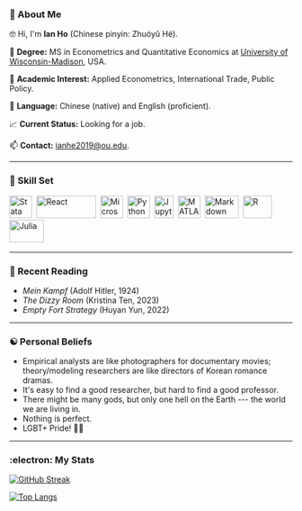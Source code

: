 ### 👋 About Me
:nerd_face: Hi, I'm **Ian Ho** (Chinese pinyin: Zhuóyǔ Hé).

:school: **Degree:** MS in Econometrics and Quantitative Economics at [University of Wisconsin-Madison](https://www.wisc.edu/), USA.

👀 **Academic Interest:** Applied Econometrics, International Trade, Public Policy.

:abcd: **Language:** Chinese (native) and English (proficient).

:chart_with_upwards_trend: **Current Status:** Looking for a job.

📫 **Contact:** ianhe2019@ou.edu.

---

### :toolbox: Skill Set
[<img src="https://github.com/IanHo2019/Me/blob/main/Image/Stata.png" title="Stata" alt="Stata" width="40" height="40"/>](https://www.stata.com/)&nbsp;
[<img src="https://github.com/IanHo2019/Me/blob/main/Image/Latex.png" title="React" alt="React" width="106" height="40"/>](https://www.latex-project.org/)&nbsp;
[<img src="https://github.com/IanHo2019/Me/blob/main/Image/Microsoft.png" title="Microsoft Office" alt="Microsoft Office" width="40" height="40"/>](https://www.microsoft.com/)&nbsp;
[<img src="https://github.com/IanHo2019/Me/blob/main/Image/Python.png" title="Python" alt="Python" width="40" height="40"/>](https://www.python.org/)&nbsp;
[<img src="https://github.com/IanHo2019/Me/blob/main/Image/Jupyter.png" title="Jupyter" alt="Jupyter" width="34.5" height="40"/>](https://jupyter.org/)&nbsp;
[<img src="https://github.com/IanHo2019/Me/blob/main/Image/Matlab.png"  title="MATLAB" alt="MATLAB" width="40" height="40"/>](https://www.mathworks.com/products/matlab.html)&nbsp;
[<img src="https://github.com/IanHo2019/Me/blob/main/Image/Markdown.png" title="Markdown" alt="Markdown" width="60" height="40"/>](https://daringfireball.net/projects/markdown/)&nbsp;
[<img src="https://github.com/IanHo2019/Me/blob/main/Image/R.png" title="R" alt="R" width="51" height="40"/>](https://www.r-project.org/)&nbsp;
[<img src="https://github.com/IanHo2019/Me/blob/main/Image/Julia.png" title="Julia" alt="Julia" width="61" height="40"/>](https://julialang.org/)&nbsp;

---

### :open_book: Recent Reading
  - *Mein Kampf* (Adolf Hitler, 1924)
  - *The Dizzy Room* (Kristina Ten, 2023)
  - *Empty Fort Strategy* (Huyan Yun, 2022)

---

### :yin_yang: Personal Beliefs
  - Empirical analysts are like photographers for documentary movies; theory/modeling researchers are like directors of Korean romance dramas.
  - It's easy to find a good researcher, but hard to find a good professor.
  - There might be many gods, but only one hell on the Earth --- the world we are living in.
  - Nothing is perfect.
  - LGBT+ Pride! :rainbow_flag:

---

### :electron: My Stats
[![GitHub Streak](http://github-readme-streak-stats.herokuapp.com?user=IanHo2019&theme=dark&background=000000)](https://git.io/streak-stats)

[![Top Langs](https://github-readme-stats.vercel.app/api/top-langs/?username=IanHo2019&exclude_repo=ECON-770-Exams&layout=compact&theme=vision-friendly-dark)](https://github.com/anuraghazra/github-readme-stats)
